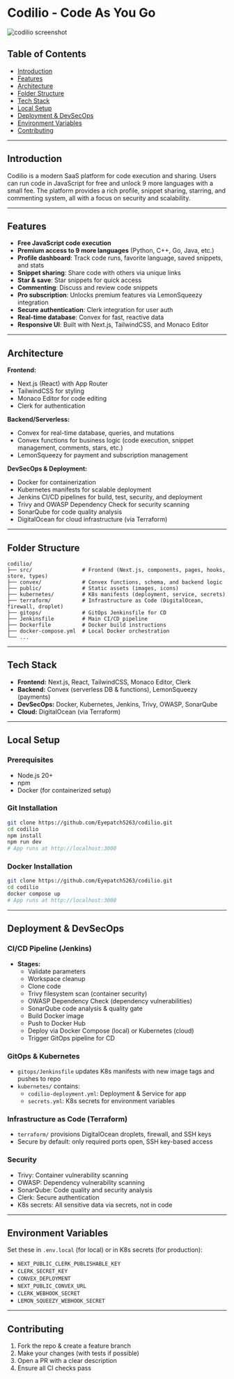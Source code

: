 
# Codilio - Code As You Go

![codilio screenshot](https://res.cloudinary.com/dvnrlqqpq/image/upload/v1738501757/Screenshot_2025-02-02_183854_pebwwy.png)

## Table of Contents

- [Introduction](#introduction)
- [Features](#features)
- [Architecture](#architecture)
- [Folder Structure](#folder-structure)
- [Tech Stack](#tech-stack)
- [Local Setup](#local-setup)
- [Deployment & DevSecOps](#deployment--devsecops)
- [Environment Variables](#environment-variables)
- [Contributing](#contributing)

---

## Introduction

Codilio is a modern SaaS platform for code execution and sharing. Users can run code in JavaScript for free and unlock 9 more languages with a small fee. The platform provides a rich profile, snippet sharing, starring, and commenting system, all with a focus on security and scalability.

---

## Features

- **Free JavaScript code execution**
- **Premium access to 9 more languages** (Python, C++, Go, Java, etc.)
- **Profile dashboard**: Track code runs, favorite language, saved snippets, and stats
- **Snippet sharing**: Share code with others via unique links
- **Star & save**: Star snippets for quick access
- **Commenting**: Discuss and review code snippets
- **Pro subscription**: Unlocks premium features via LemonSqueezy integration
- **Secure authentication**: Clerk integration for user auth
- **Real-time database**: Convex for fast, reactive data
- **Responsive UI**: Built with Next.js, TailwindCSS, and Monaco Editor

---

## Architecture

**Frontend:**
- Next.js (React) with App Router
- TailwindCSS for styling
- Monaco Editor for code editing
- Clerk for authentication

**Backend/Serverless:**
- Convex for real-time database, queries, and mutations
- Convex functions for business logic (code execution, snippet management, comments, stars, etc.)
- LemonSqueezy for payment and subscription management

**DevSecOps & Deployment:**
- Docker for containerization
- Kubernetes manifests for scalable deployment
- Jenkins CI/CD pipelines for build, test, security, and deployment
- Trivy and OWASP Dependency Check for security scanning
- SonarQube for code quality analysis
- DigitalOcean for cloud infrastructure (via Terraform)

---

## Folder Structure

```
codilio/
├── src/                # Frontend (Next.js, components, pages, hooks, store, types)
├── convex/             # Convex functions, schema, and backend logic
├── public/             # Static assets (images, icons)
├── kubernetes/         # K8s manifests (deployment, service, secrets)
├── terraform/          # Infrastructure as Code (DigitalOcean, firewall, droplet)
├── gitops/             # GitOps Jenkinsfile for CD
├── Jenkinsfile         # Main CI/CD pipeline
├── Dockerfile          # Docker build instructions
├── docker-compose.yml  # Local Docker orchestration
└── ...
```

---

## Tech Stack

- **Frontend:** Next.js, React, TailwindCSS, Monaco Editor, Clerk
- **Backend:** Convex (serverless DB & functions), LemonSqueezy (payments)
- **DevSecOps:** Docker, Kubernetes, Jenkins, Trivy, OWASP, SonarQube
- **Cloud:** DigitalOcean (via Terraform)

---

## Local Setup

### Prerequisites
- Node.js 20+
- npm
- Docker (for containerized setup)

### Git Installation
```sh
git clone https://github.com/Eyepatch5263/codilio.git
cd codilio
npm install
npm run dev
# App runs at http://localhost:3000
```

### Docker Installation
```sh
git clone https://github.com/Eyepatch5263/codilio.git
cd codilio
docker compose up
# App runs at http://localhost:3000
```

---

## Deployment & DevSecOps

### CI/CD Pipeline (Jenkins)
- **Stages:**
   - Validate parameters
   - Workspace cleanup
   - Clone code
   - Trivy filesystem scan (container security)
   - OWASP Dependency Check (dependency vulnerabilities)
   - SonarQube code analysis & quality gate
   - Build Docker image
   - Push to Docker Hub
   - Deploy via Docker Compose (local) or Kubernetes (cloud)
   - Trigger GitOps pipeline for CD

### GitOps & Kubernetes
- `gitops/Jenkinsfile` updates K8s manifests with new image tags and pushes to repo
- `kubernetes/` contains:
   - `codilio-deployment.yml`: Deployment & Service for app
   - `secrets.yml`: K8s secrets for environment variables

### Infrastructure as Code (Terraform)
- `terraform/` provisions DigitalOcean droplets, firewall, and SSH keys
- Secure by default: only required ports open, SSH key-based access

### Security
- Trivy: Container vulnerability scanning
- OWASP: Dependency vulnerability scanning
- SonarQube: Code quality and security analysis
- Clerk: Secure authentication
- K8s secrets: All sensitive data via secrets, not in code

---

## Environment Variables

Set these in `.env.local` (for local) or in K8s secrets (for production):

- `NEXT_PUBLIC_CLERK_PUBLISHABLE_KEY`
- `CLERK_SECRET_KEY`
- `CONVEX_DEPLOYMENT`
- `NEXT_PUBLIC_CONVEX_URL`
- `CLERK_WEBHOOK_SECRET`
- `LEMON_SQUEEZY_WEBHOOK_SECRET`

---

## Contributing

1. Fork the repo & create a feature branch
2. Make your changes (with tests if possible)
3. Open a PR with a clear description
4. Ensure all CI checks pass


